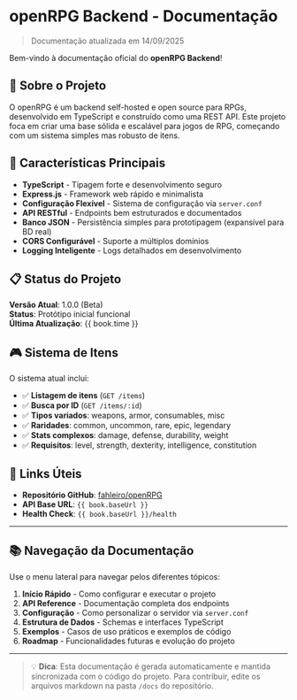 # openRPG Backend - Documentação

> Documentação atualizada em 14/09/2025

Bem-vindo à documentação oficial do **openRPG Backend**!

## 🎯 Sobre o Projeto

O openRPG é um backend self-hosted e open source para RPGs, desenvolvido em TypeScript e construído como uma REST API. Este projeto foca em criar uma base sólida e escalável para jogos de RPG, começando com um sistema simples mas robusto de itens.

## 🚀 Características Principais

- **TypeScript** - Tipagem forte e desenvolvimento seguro
- **Express.js** - Framework web rápido e minimalista
- **Configuração Flexível** - Sistema de configuração via `server.conf`
- **API RESTful** - Endpoints bem estruturados e documentados
- **Banco JSON** - Persistência simples para prototipagem (expansível para BD real)
- **CORS Configurável** - Suporte a múltiplos domínios
- **Logging Inteligente** - Logs detalhados em desenvolvimento

## 📋 Status do Projeto

**Versão Atual**: 1.0.0 (Beta)  
**Status**: Protótipo inicial funcional  
**Última Atualização**: {{ book.time }}

## 🎮 Sistema de Itens

O sistema atual inclui:
- ✅ **Listagem de itens** (`GET /items`)
- ✅ **Busca por ID** (`GET /items/:id`)
- ✅ **Tipos variados**: weapons, armor, consumables, misc
- ✅ **Raridades**: common, uncommon, rare, epic, legendary
- ✅ **Stats complexos**: damage, defense, durability, weight
- ✅ **Requisitos**: level, strength, dexterity, intelligence, constitution

## 🔗 Links Úteis

- **Repositório GitHub**: [fahleiro/openRPG](https://github.com/fahleiro/openRPG)
- **API Base URL**: `{{ book.baseUrl }}`
- **Health Check**: `{{ book.baseUrl }}/health`

---

## 📚 Navegação da Documentação

Use o menu lateral para navegar pelos diferentes tópicos:

1. **Início Rápido** - Como configurar e executar o projeto
2. **API Reference** - Documentação completa dos endpoints
3. **Configuração** - Como personalizar o servidor via `server.conf`
4. **Estrutura de Dados** - Schemas e interfaces TypeScript
5. **Exemplos** - Casos de uso práticos e exemplos de código
6. **Roadmap** - Funcionalidades futuras e evolução do projeto

---

> 💡 **Dica**: Esta documentação é gerada automaticamente e mantida sincronizada com o código do projeto. Para contribuir, edite os arquivos markdown na pasta `/docs` do repositório.
